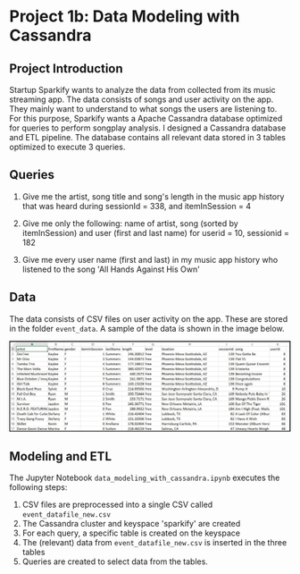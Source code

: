# Project 1b: Data Modeling with Cassandra

## Project Introduction
Startup Sparkify wants to analyze the data from collected from its music streaming app. The data consists of songs and user activity on the app. They mainly want to understand to what songs the users are listening to. For this purpose, Sparkify wants a Apache Cassandra database optimized for queries to perform songplay analysis. I designed a Cassandra database and ETL pipeline. The database contains all relevant data stored in 3 tables optimized to execute 3 queries.

## Queries

1. Give me the artist, song title and song's length in the music app history that was heard during  sessionId = 338, and itemInSession  = 4

2. Give me only the following: name of artist, song (sorted by itemInSession) and user (first and last name) for userid = 10, sessionid = 182

3. Give me every user name (first and last) in my music app history who listened to the song 'All Hands Against His Own'


## Data
The data consists of CSV files on user activity on the app. These are stored in the folder `event_data`. A sample of the data is shown in the image below.

![Sample event data](images/image_event_datafile_new.jpg "Sample event data")


## Modeling and ETL
The Jupyter Notebook `data_modeling_with_cassandra.ipynb` executes the following steps:
1. CSV files are preprocessed into a single CSV called `event_datafile_new.csv`
2. The Cassandra cluster and keyspace 'sparkify' are created
3. For each query, a specific table is created on the keyspace
4. The (relevant) data from `event_datafile_new.csv` is inserted in the three tables
5. Queries are created to select data from the tables.

